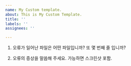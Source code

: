 ```yaml
---
name: My Custom template.
about: This is My Custom Template.
title: ''
labels: ''
assignees: ''

---
```


1. 오류가 일어난 파일은 어떤 파일입니까? 또 몇 번째 줄 입니까?


2. 오류의 증상을 말씀해 주세요. 가능하면 스크린샷 포함.

